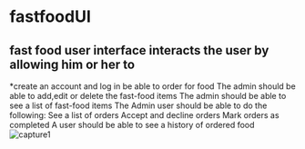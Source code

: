 # fastfoodUI
## fast food user interface interacts the user by allowing him or her to  

 *create an account and log in
 be able to order for food
The admin should be able to add,edit or delete the fast-food items
The admin should be able to see a list of fast-food items
The Admin user should be able to do the following:
 See a list of orders
Accept and decline orders
Mark orders as completed
A user should be able to see a history of ordered food
![capture1](https://user-images.githubusercontent.com/42590964/45421163-e9e03480-b694-11e8-91ee-71dc32b77f5d.PNG)
